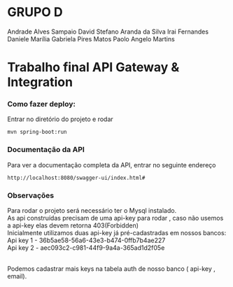  


# GRUPO D
Andrade Alves Sampaio
David Stefano Aranda da Silva
Irai Fernandes Daniele
Marília Gabriela Pires Matos
Paolo Angelo Martins



# Trabalho final API Gateway & Integration

### Como fazer deploy:
Entrar no diretório do projeto e rodar
```
mvn spring-boot:run 
```

### Documentação da API
Para ver a documentação completa da API, entrar no seguinte endereço
```
http://localhost:8080/swagger-ui/index.html#
``` 

### Observações
Para rodar o projeto será necessário ter o Mysql instalado.   <br/>
As api construídas precisam de uma api-key para rodar , caso não usemos a api-key elas devem retorna 403(Forbidden)  <br/>
Inicialmente utilizamos duas api-key já pré-cadastradas em nossos bancos:  <br/>
Api key 1   -  36b5ae58-56a6-43e3-b474-0ffb7b4ae227  <br/>
Api key 2   -  aec093c2-c981-44f9-9a4a-365ad1d2f05e  <br/>  <br/>

Podemos cadastrar mais keys na tabela auth de nosso banco ( api-key , email). 

